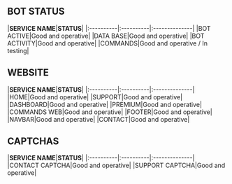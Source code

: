 ## BOT STATUS

|**SERVICE NAME**|**STATUS**|
|:----------|:----------|:--------------|
|BOT ACTIVE|Good and operative|
|DATA BASE|Good and operative|
|BOT ACTIVITY|Good and operative|
|COMMANDS|Good and operative / In testing|


## WEBSITE

|**SERVICE NAME**|**STATUS**|
|:----------|:----------|:--------------|
|HOME|Good and operative|
|SUPPORT|Good and operative|
|DASHBOARD|Good and operative|
|PREMIUM|Good and operative|
|COMMANDS WEB|Good and operative|
|FOOTER|Good and operative|
|NAVBAR|Good and operative|
|CONTACT|Good and operative|


## CAPTCHAS

|**SERVICE NAME**|**STATUS**|
|:----------|:----------|:--------------|
|CONTACT CAPTCHA|Good and operative|
|SUPPORT CAPTCHA|Good and operative|
